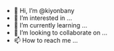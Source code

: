 - 👋 Hi, I’m @kiyonbany
- 👀 I’m interested in ...
- 🌱 I’m currently learning ...
- 💞️ I’m looking to collaborate on ...
- 📫 How to reach me ...

<!---
kiyonbany/kiyonbany is a ✨ special ✨ repository because its `README.md` (this file) appears on your GitHub profile.
You can click the Preview link to take a look at your changes.
--->
